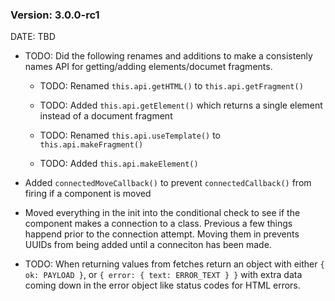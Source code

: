 ### Version: 3.0.0-rc1

DATE: TBD

- TODO: Did the following renames and
additions to make a consistenly 
names API for getting/adding
elements/documet fragments.

    - TODO: Renamed `this.api.getHTML()` to
    `this.api.getFragment()` 

    - TODO: Added `this.api.getElement()`
    which returns a single element
    instead of a document fragment

    - TODO: Renamed `this.api.useTemplate()`
    to `this.api.makeFragment()`

    - TODO: Added `this.api.makeElement()`

- Added `connectedMoveCallback()` to 
prevent `connectedCallback()` from firing
if a component is moved


- Moved everything in the init
into the conditional check to see if 
the component makes a connection to a class. 
Previous a few things happend prior to 
the connection attempt. Moving them in
prevents UUIDs from being added until
a conneciton has been made. 


- TODO: When returning values from fetches
return an object with either `{ ok: PAYLOAD }`, 
or `{ error: { text: ERROR_TEXT } }` with 
extra data coming down in the error object
like status codes for HTML errors. 
